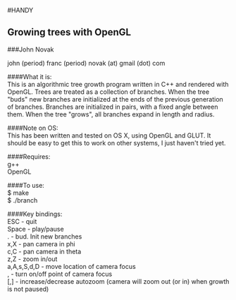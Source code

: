 #HANDY

## Growing trees with OpenGL

###John Novak

john (period) franc (period) novak (at) gmail (dot) com <br />

####What it is:<br />
  This is an algorithmic tree growth program written in C++ and rendered with OpenGL. Trees are treated as a collection of branches. When the tree "buds" new branches are initialized at the ends of the previous generation of branches. Branches are initialized in pairs, with a fixed angle between them. When the tree "grows", all branches expand in length and radius.

####Note on OS:<br />
  This has been written and tested on OS X, using OpenGL and GLUT. It should be easy to get this to work on other systems, I just haven't tried yet.


####Requires:<br />
  g++<br />
  OpenGL


####To use:<br />
  $ make<br />
  $ ./branch


####Key bindings:<br />
  ESC - quit<br />
  Space - play/pause<br />
  . - bud. Init new branches<br />
  x,X - pan camera in phi<br />
  c,C - pan camera in theta<br />
  z,Z - zoom in/out<br />
  a,A,s,S,d,D - move location of camera focus<br />
  , - turn on/off point of camera focus<br />
  [,] - increase/decrease autozoom (camera will zoom out (or in) when growth is not paused)
